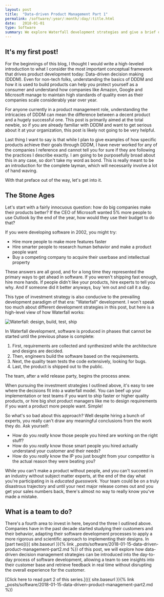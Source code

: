 ```yaml
---
layout: post
title:  "Data-driven Product Management Part 1"
permalink: /software/:year/:month/:day/:title.html
date:   2018-01-01
type: Software
summary: We explore Waterfall development strategies and give a brief overview of how the world looked before big data.
---
```


## It's my first post!

For the beginnings of this blog, I thought I would write a high-leveled introduction to what I consider the most important conceptual framework that drives product development today: Data-driven decision making (DDDM). Even for non-tech folks, understanding the basics of DDDM and how it is used to build products can help you protect yourself as a consumer and understand how companies like Amazon, Google and Microsoft manage to maintain high standards of quality even as their companies scale considerably year over year.

For anyone currently in a product management role, understanding the intricacies of DDDM can mean the difference between a decent product and a hugely successful one. This post is primarily aimed at the total newbie, so if you are already familiar with DDDM and want to get serious about it at your organization, this post is likely not going to be very helpful.

Last thing I want to say is that while I plan to give examples of how specific products achieve their goals through DDDM, I have never worked for any of the companies I reference and cannot tell you for sure if they are following the practices I describe exactly. I am going to be purposefully broad about this in any case, so don't take my word as bond. This is really meant to be an introduction for the complete layman, which will necessarily involve a lot of hand waving.

With that preface out of the way, let's get into it.

## The Stone Ages

Let's start with a fairly innocuous question: how do big companies make their products better? If the CEO of Microsoft wanted 5% more people to use Outlook by the end of the year, how would they use their budget to do that?

If you were developing software in 2002, you might try: 
* Hire more people to make more features faster
* Hire smarter people to research human behavior and make a product people want
* Buy a competing company to acquire their userbase and intellectual property

These answers are all good, and for a long time they represented the primary ways to get ahead in software. If you weren't shipping fast enough, hire more hands. If people didn't like your products, hire experts to tell you why. And if someone did it better anyways, buy 'em out and call it a day.

This type of investment strategy is also conducive to the prevailing development paradigm of that era: "Waterfall"  development. I won't speak too much about different development strategies in this post, but here is a high-level view of how Waterfall works:

![Waterfall: design, build, test, ship]({{site.url}}/assets/posts/data-driven-design/waterfall_dev.svg)

In Waterfall development, software is produced in phases that cannot be started until the previous phase is complete:

1. First, requirements are collected and synthesized while the architecture and designs are decided. 
2. Then, engineers build the software based on the requirements.
3. Next, the quality team tests the code extensively, looking for bugs.
4. Last, the product is shipped out to the public. 

The team, after a wild release party, begins the process anew. 

When pursuing the investment strategies I outlined above, it's easy to see where the decisions fit into a waterfall model. You can beef up your implementation or test teams if you want to ship faster or higher quality products, or hire big shot product managers like me to design requirements if you want a product more people want. Simple!

So what's so bad about this approach? Well despite hiring a bunch of experts, you really can't draw any meaningful conclusions from the work they do. Ask yourself:

* How do you _really_ know those people you hired are working on the right stuff?
* How do you _really_ know those smart people you hired actually understand your customer and their needs?
* How do you _really_ know the IP you just bought from your competitor is the actual reason they were beating you?

While you can't make a product without people, and you can't succeed in an industry without subject matter experts, at the end of the day what you're participating in is _educated guesswork_. Your team could be on a truly disastrous trajectory and until your next major release comes out and you get your sales numbers back, there's almost no way to really know you've made a mistake.

## What is a team to do?

There's a fourth area to invest in here, beyond the three I outlined above. Companies have in the past decade started studying their customers and their behavior, adapting their software development processes to apply a more rigorous and scientific approach to implementing their designs. In [part two]({{ site.baseurl }}{% link _posts/software/2018-01-15-data-driven-product-management-part2.md %}) of this post, we will explore how data-driven decision management strategies can be introduced into the day-to-day process of software development, allowing a team to see insights into their customer base and retrieve feedback in real time without disrupting the overall experience for the customer.

[Click here to read part 2 of this series.]({{ site.baseurl }}{% link _posts/software/2018-01-15-data-driven-product-management-part2.md %})
